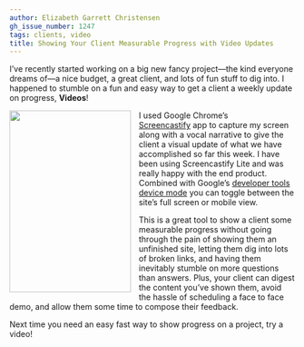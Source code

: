 ```yaml
---
author: Elizabeth Garrett Christensen
gh_issue_number: 1247
tags: clients, video
title: Showing Your Client Measurable Progress with Video Updates
---
```


I’ve recently started working on a big new fancy project—​the kind everyone dreams of—​a nice budget, a great client, and lots of fun stuff to dig into. I happened to stumble on a fun and easy way to get a client a weekly update on progress, **Videos**!

<div class="separator" style="clear: both; text-align: center;"><a href="/blog/2016/07/28/showing-your-client-measurable-progress/image-0-big.png" imageanchor="1" style="clear: left; float: left; margin-bottom: 1em; margin-right: 1em;"><img border="0" height="320" src="/blog/2016/07/28/showing-your-client-measurable-progress/image-0.png" width="214"/></a></div>

I used Google Chrome’s [Screencastify](https://www.screencastify.com/) app to capture my screen along with a vocal narrative to give the client a visual update of what we have accomplished so far this week. I have been using Screencastify Lite and was really happy with the end product. Combined with Google’s [developer tools device mode](https://developers.google.com/web/tools/chrome-devtools/iterate/device-mode/?hl=en) you can toggle between the site’s full screen or mobile view.

This is a great tool to show a client some measurable progress without going through the pain of showing them an unfinished site, letting them dig into lots of broken links, and having them inevitably stumble on more questions than answers. Plus, your client can digest the content you’ve shown them, avoid the hassle of scheduling a face to face demo, and allow them some time to compose their feedback.

Next time you need an easy fast way to show progress on a project, try a video!
